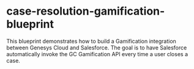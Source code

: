 # case-resolution-gamification-blueprint
This blueprint demonstrates how to build a Gamification integration between Genesys Cloud and Salesforce. The goal is to have Salesforce automatically invoke the GC Gamification API every time a user closes a case.
